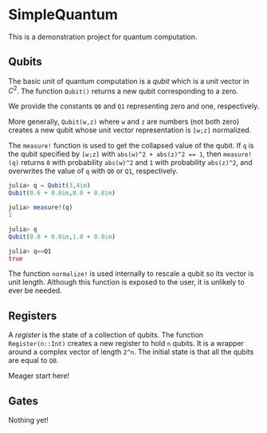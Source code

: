 # SimpleQuantum

This is a demonstration project for quantum computation. 

## Qubits

The basic unit of quantum computation is a *qubit* which is a unit
vector in $C^2$. The function `Qubit()` returns a new qubit corresponding
to a zero. 

We provide the constants `Q0` and `Q1` representing zero and one, 
respectively.

More generally, `Qubit(w,z)` where `w` and `z` are numbers (not both zero)
creates a new qubit whose unit vector representation is `[w;z]` normalized.

The `measure!` function is used to get the collapsed value of the qubit. If `q` is the qubit
specified by `[w;z]` with `abs(w)^2 + abs(z)^2 == 1`, then `measure!(q)` 
returns `0` with probability `abs(w)^2` and `1` with probability `abs(z)^2`, 
and overwrites the value of `q` with `Q0` or `Q1`, respectively.

```julia
julia> q = Qubit(3,4im)
Qubit(0.6 + 0.0im,0.0 + 0.8im)

julia> measure!(q)
1

julia> q
Qubit(0.0 + 0.0im,1.0 + 0.0im)

julia> q==Q1
true
```

The function `normalize!` is used internally to rescale a qubit so its
vector is unit length. Although this function is exposed to the user,
it is unlikely to ever be needed.

## Registers

A *register* is the state of a collection of qubits. The function `Register(n::Int)` creates
a new register to hold `n` qubits. It is a wrapper around a complex vector of length `2^n`. 
The initial state is that all the qubits are equal to `Q0`.

Meager start here!


## Gates

Nothing yet!
